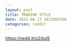 ```yaml
--- 
layout: post 
title: TRADING STYLE 
date: 2021-06-17 1623981566 
categories: reddit 
--- 
```

https://redd.it/o2dul5